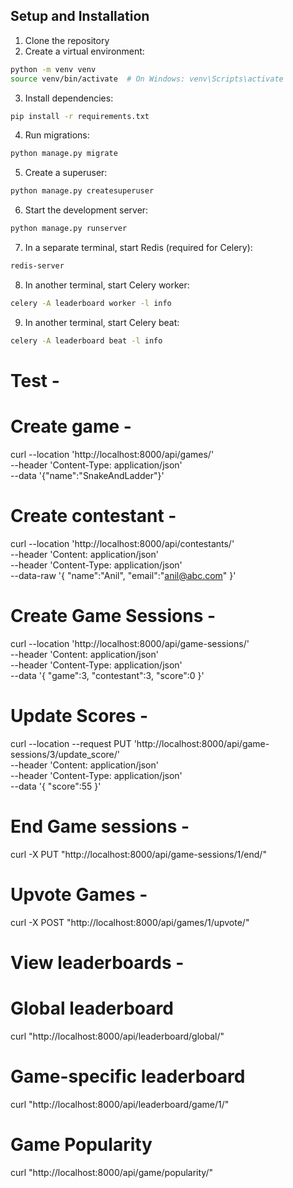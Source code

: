 ## Setup and Installation

1. Clone the repository
2. Create a virtual environment:
```bash
python -m venv venv
source venv/bin/activate  # On Windows: venv\Scripts\activate
```

3. Install dependencies:
```bash
pip install -r requirements.txt
```

4. Run migrations:
```bash
python manage.py migrate
```

5. Create a superuser:
```bash
python manage.py createsuperuser
```

6. Start the development server:
```bash
python manage.py runserver
```

7. In a separate terminal, start Redis (required for Celery):
```bash
redis-server
```

8. In another terminal, start Celery worker:
```bash
celery -A leaderboard worker -l info
```

9. In another terminal, start Celery beat:
```bash
celery -A leaderboard beat -l info
```


# Test - 

# Create game -

curl --location 'http://localhost:8000/api/games/' \
--header 'Content-Type: application/json' \
--data '{"name":"SnakeAndLadder"}'


# Create contestant - 

curl --location 'http://localhost:8000/api/contestants/' \
--header 'Content: application/json' \
--header 'Content-Type: application/json' \
--data-raw '{
    "name":"Anil",
    "email":"anil@abc.com"
}'

# Create Game Sessions - 

curl --location 'http://localhost:8000/api/game-sessions/' \
--header 'Content: application/json' \
--header 'Content-Type: application/json' \
--data '{
    "game":3,
    "contestant":3,
    "score":0
}'

# Update Scores - 

curl --location --request PUT 'http://localhost:8000/api/game-sessions/3/update_score/' \
--header 'Content: application/json' \
--header 'Content-Type: application/json' \
--data '{
    "score":55
}'

# End Game sessions -

curl -X PUT "http://localhost:8000/api/game-sessions/1/end/"

# Upvote Games -

curl -X POST "http://localhost:8000/api/games/1/upvote/"

# View leaderboards -

# Global leaderboard
curl "http://localhost:8000/api/leaderboard/global/"

# Game-specific leaderboard
curl "http://localhost:8000/api/leaderboard/game/1/"

# Game Popularity 

curl "http://localhost:8000/api/game/popularity/"